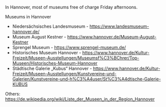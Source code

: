 In Hannover, most of museums free of charge Friday afternoons. 

Museums in Hannover
- Niedersächsisches Landesmuseum - https://www.landesmuseum-hannover.de/
- Museum August Kestner - https://www.hannover.de/Museum-August-Kestner
- Sprengel Museum - https://www.sprengel-museum.de/
- Historisches Museum Hannover - https://www.hannover.de/Kultur-Freizeit/Museen-Ausstellungen/Museumsf%C3%BChrer/Top-Museen/Historisches-Museum-Hannover
- Städtische Galerie „Kubus“ Hannover - https://www.hannover.de/Kultur-Freizeit/Museen-Ausstellungen/Kunstvereine-und-Galerien/Kunstvereine-und-h%C3%A4user/St%C3%A4dtische-Galerie-KUBUS

Others:
https://de.wikipedia.org/wiki/Liste_der_Museen_in_der_Region_Hannover
